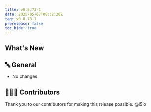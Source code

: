 ```yaml
---
title: v0.8.73-1
date: 2025-05-07T08:32:20Z
tag: v0.8.73-1
prerelease: false
toc_hide: true
---
```


## What's New
## 🔤 General
* No changes

## 👨🏽‍💻 Contributors

Thank you to our contributors for making this release possible:
@l5io
